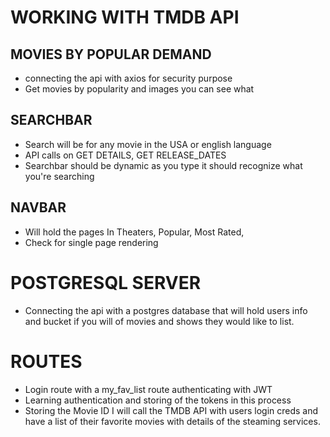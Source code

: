 # WORKING WITH TMDB API

## MOVIES BY POPULAR DEMAND

- connecting the api with axios for security purpose
- Get movies by popularity and images you can see what

## SEARCHBAR

- Search will be for any movie in the USA or english language
- API calls on GET DETAILS, GET RELEASE_DATES
- Searchbar should be dynamic as you type it should recognize what you're searching

## NAVBAR

- Will hold the pages In Theaters, Popular, Most Rated,
- Check for single page rendering

# POSTGRESQL SERVER

- Connecting the api with a postgres database that will hold users info and bucket if you will of movies and shows they would like to list.

# ROUTES

- Login route with a my_fav_list route authenticating with JWT 
- Learning authentication and storing of the tokens in this process 
- Storing the Movie ID I will call the TMDB API with users login creds and have a list of their favorite movies with details of the steaming services. 


# 